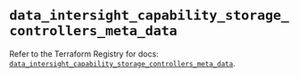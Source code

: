 # `data_intersight_capability_storage_controllers_meta_data`

Refer to the Terraform Registry for docs: [`data_intersight_capability_storage_controllers_meta_data`](https://registry.terraform.io/providers/ciscodevnet/intersight/1.0.71/docs/data-sources/capability_storage_controllers_meta_data).
